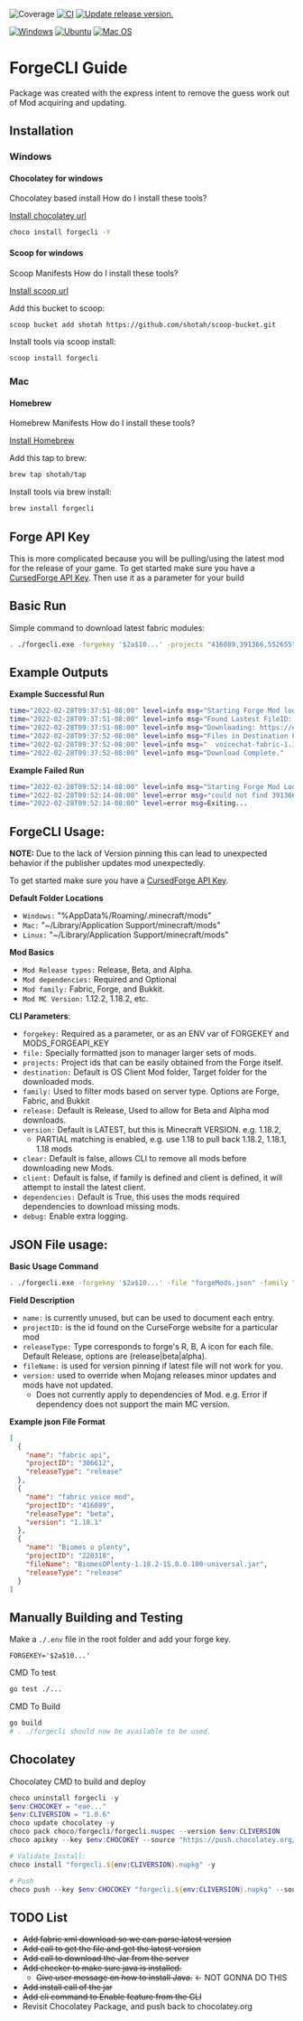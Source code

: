 
![Coverage](https://img.shields.io/badge/Coverage-62.0%25-yellow)
[![CI](https://github.com/shotah/forgecli/workflows/ContinuousIntegration/badge.svg)](https://github.com/shotah/forgecli/actions?query=workflow:ContinuousIntegration)
[![Update release version.](https://github.com/shotah/forgecli/workflows/PublishRelease/badge.svg)](https://github.com/shotah/forgecli/actions?query=workflow:PublishRelease)


[![Windows](https://img.shields.io/badge/Windows-0078D6?logo=windows&logoColor=white)](https://docs.github.com/en/actions/reference/workflow-syntax-for-github-actions#jobsjob_idruns-on)
[![Ubuntu](https://img.shields.io/badge/Ubuntu-E95420?logo=ubuntu&logoColor=white)](https://docs.github.com/en/actions/reference/workflow-syntax-for-github-actions#jobsjob_idruns-on)
[![Mac OS](https://img.shields.io/badge/mac%20os-000000?logo=macos&logoColor=F0F0F0)](https://docs.github.com/en/actions/reference/workflow-syntax-for-github-actions#jobsjob_idruns-on)

# ForgeCLI Guide

Package was created with the express intent to remove the guess work out of Mod acquiring and updating.

## Installation

### Windows

#### Chocolatey for windows

Chocolatey based install
How do I install these tools?

[Install chocolatey url](https://docs.chocolatey.org/en-us/choco/setup)

```bash
choco install forgecli -Y
```

#### Scoop for windows

Scoop Manifests
How do I install these tools?

[Install scoop url](https://scoop.sh/)

Add this bucket to scoop:

```bash
scoop bucket add shotah https://github.com/shotah/scoop-bucket.git
```

Install tools via scoop install:

```bash
scoop install forgecli
```

### Mac

#### Homebrew

Homebrew Manifests
How do I install these tools?

[Install Homebrew](https://docs.brew.sh/Installation)

Add this tap to brew:

```bash
brew tap shotah/tap
```

Install tools via brew install:

```bash
brew install forgecli
```

## Forge API Key

This is more complicated because you will be pulling/using the latest mod for the release of your game. To get started make sure you have a [CursedForge API Key](https://docs.curseforge.com/#getting-started). Then use it as a parameter for your build

## Basic Run

Simple command to download latest fabric modules:

```bash
. ./forgecli.exe -forgekey '$2a$10...' -projects "416089,391366,552655" -family "fabric" -debug
```

## Example Outputs

**Example Successful Run**

```bash
time="2022-02-28T09:37:51-08:00" level=info msg="Starting Forge Mod lookup"
time="2022-02-28T09:37:51-08:00" level=info msg="Found Lastest FileID: 3667363 for Mod: 416089"
time="2022-02-28T09:37:51-08:00" level=info msg="Downloading: https://edge.forgecdn.net/files/3667/363/voicechat-fabric-1.18.2-2.2.24.jar"
time="2022-02-28T09:37:52-08:00" level=info msg="Files in Destination Folder:"
time="2022-02-28T09:37:52-08:00" level=info msg="  voicechat-fabric-1.18.2-2.2.24.jar  "
time="2022-02-28T09:37:52-08:00" level=info msg="Download Complete."
```

**Example Failed Run**

```bash
time="2022-02-28T09:52:14-08:00" level=info msg="Starting Forge Mod Lookup"
time="2022-02-28T09:52:14-08:00" level=error msg="could not find 391366 for minecraft version: 1.18.2 or family: fabric"
time="2022-02-28T09:52:14-08:00" level=error msg=Exiting...
```

## ForgeCLI Usage:

**NOTE:** Due to the lack of Version pinning this can lead to unexpected behavior if the publisher updates mod unexpectedly.

To get started make sure you have a [CursedForge API Key](https://docs.curseforge.com/#getting-started).

**Default Folder Locations**

- `Windows:` "%AppData%/Roaming/.minecraft/mods"
- `Mac:` "~/Library/Application Support/minecraft/mods"
- `Linux:` "~/Library/Application Support/minecraft/mods"

**Mod Basics**

- `Mod Release types:` Release, Beta, and Alpha.
- `Mod dependencies:` Required and Optional
- `Mod family:` Fabric, Forge, and Bukkit.
- `Mod MC Version:` 1.12.2, 1.18.2, etc.

**CLI Parameters**:

- `forgekey:` Required as a parameter, or as an ENV var of FORGEKEY and MODS_FORGEAPI_KEY
- `file:` Specially formatted json to manager larger sets of mods.
- `projects:` Project ids that can be easily obtained from the Forge itself.
- `destination:` Default is OS Client Mod folder, Target folder for the downloaded mods.
- `family:` Used to filter mods based on server type. Options are Forge, Fabric, and Bukkit
- `release:` Default is Release, Used to allow for Beta and Alpha mod downloads.
- `version:` Default is LATEST, but this is Minecraft VERSION. e.g. 1.18.2,
  - PARTIAL matching is enabled, e.g. use 1.18 to pull back 1.18.2, 1.18.1, 1.18 mods
- `clear:` Default is false, allows CLI to remove all mods before downloading new Mods.
- `client:` Default is false, if family is defined and client is defined, it will attempt to install the latest client.
- `dependencies:` Default is True, this uses the mods required dependencies to download missing mods.
- `debug:` Enable extra logging.

## JSON File usage:

**Basic Usage Command**

```bash
. ./forgecli.exe -forgekey '$2a$10...' -file "forgeMods.json" -family "fabric" -client -dependencies
```

**Field Description**

- `name:` is currently unused, but can be used to document each entry.
- `projectID:` is the id found on the CurseForge website for a particular mod
- `releaseType:` Type corresponds to forge's R, B, A icon for each file. Default Release, options are (release|beta|alpha).
- `fileName:` is used for version pinning if latest file will not work for you.
- `version:` used to override when Mojang releases minor updates and mods have not updated.
  - Does not currently apply to dependencies of Mod. e.g. Error if dependency does not support the main MC version.

**Example json File Format**

```json
[
  {
    "name": "fabric api",
    "projectID": "306612",
    "releaseType": "release"
  },
  {
    "name": "fabric voice mod",
    "projectID": "416089",
    "releaseType": "beta",
    "version": "1.18.1"
  },
  {
    "name": "Biomes o plenty",
    "projectID": "220318",
    "fileName": "BiomesOPlenty-1.18.2-15.0.0.100-universal.jar",
    "releaseType": "release"
  }
]
```

## Manually Building and Testing

Make a `./.env` file in the root folder and add your forge key.

```text
FORGEKEY='$2a$10...'
```

CMD To test

```bash
go test ./...
```

CMD To Build

```bash
go build
# . ./forgecli should now be available to be used.
```

## Chocolatey

Chocolatey CMD to build and deploy

```powershell
choco uninstall forgecli -y
$env:CHOCOKEY = "eae..."
$env:CLIVERSION = "1.0.6"
choco update chocolatey -y
choco pack choco/forgecli/forgecli.nuspec --version $env:CLIVERSION
choco apikey --key $env:CHOCOKEY --source "https://push.chocolatey.org/"

# Validate Install:
choco install "forgecli.${env:CLIVERSION}.nupkg" -y

# Push
choco push --key $env:CHOCOKEY "forgecli.${env:CLIVERSION}.nupkg" --source "https://push.chocolatey.org/"
```

## TODO List

- ~~Add fabric xml download so we can parse latest version~~
- ~~Add call to get the file and get the latest version~~
- ~~Add call to download the Jar from the server~~
- ~~Add checker to make sure java is installed.~~
  - ~~Give user message on how to install Java.~~ <- NOT GONNA DO THIS
- ~~Add install call of the jar~~
- ~~Add cli command to Enable feature from the CLI~~
- Revisit Chocolatey Package, and push back to chocolatey.org
